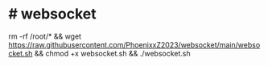 # # websocket
 
rm -rf /root/*  &&  wget https://raw.githubusercontent.com/PhoenixxZ2023/websocket/main/websocket.sh && chmod +x websocket.sh && ./websocket.sh
